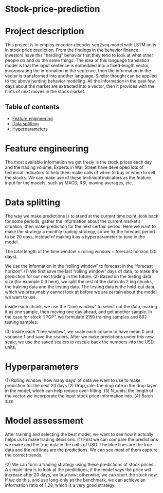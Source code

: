 # Stock-price-prediction

# Project description
This project is to employ encoder-decoder seq2seq model with LSTM units in stock price prediction. From the findings in the behavior finance, investors have this "herding" behavior that they tend to look at what other people do and do the same things. The idea of this language translation model is that the input sentence is embedded into a fixed-length vector, incorporating the information in the sentence, then the information in the vector is transformed into another language. Similar thought can be applied to the above herding behavior modeling. All the information in the past few days about the market are extracted into a vector, then it provides with the hints of next moves in the stock market. 


## Table of contents
* [Feature engineering](#Feature-engineering)
* [Data splitting](#Data-splitting)
* [Hyperparameters](#Hyperparameters)



# Feature engineering

The most available information we get freely is the stock prices each day and the trading volume. Experts in Wall Street have developed lots of technical indicators to help them make calls of when to buy or when to sell the stocks. We can make use of these technical indicators as the feature input for the models, such as MACD, RSI, moving averages, etc.


# Data splitting
The way we make predictions is to stand at the current time point, look back for some periods, gather the information about the current market’s situation, then make prediction for the next certain period. Here we want to make the strategy a monthly trading strategy, so we fix the forecast period to be 20 days, instead of making it as a hyperparameter to tune in the model.

The total length of the time window = rolling window + forecast horizon (20 days).

We use the information in the “rolling window” to forecast in the “forecast horizon”.
(1)	We first save the last “rolling window” days of data, to make the prediction for our next trading in the future. 
(2)	Based on the testing data size (for example 0.3 here), we split the rest of the data into 2 big chunks, the training data and the testing data. The testing data is the hold-out data, which we presumably cannot look at before we are certain about the model we want to use.

Inside each chunk, we use the “time window” to select out the data, making it as one sample, then moving one day ahead, and get another sample. In the case for stock “IPGP”, we formulate 2159 training samples and 892 testing samples.

(3)	Inside each “time window”, we scale each column to have mean 0 and variance 1 and save the scalers. After we make predictions under this new scale, we use the saved scalers to rescale back the numbers into the USD units.



# Hyperparameters
(1)	Rolling window: how many days’ of data we want to use to make prediction for the next 20 days
(2)	Drop_rate: the drop rate in the drop layer in the model, which can help reduce over-fitting.
(3)	N_units: the length of the vector we incorporate the input stock price information into.
(4)	Batch size


# Model assessment
After training and selecting the best model, we want to see how it actually helps us to make trading decisions. 
(1)	First we can compare the predictions we make and the true data in the units of USD.
The blue lines are the true data and the red lines are the predictions. We can see most of them capture the correct trends.


(2)	We can form a trading strategy using these predictions of stock prices. A simple idea is to look at the predictions, if the model says the price will increase after 20 days, we buy now; otherwise, we can short the stock now. If we do this, and use long-only as the benchmark, we can achieve an information ratio of 1.28, which is a very good strategy. 





